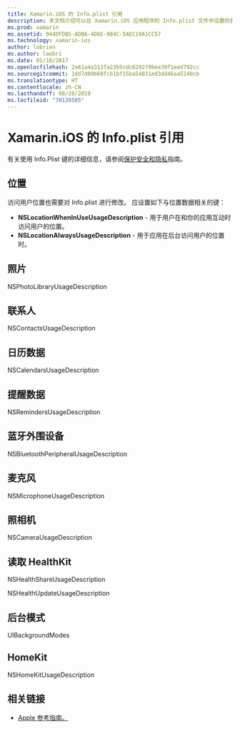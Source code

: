 ```yaml
---
title: Xamarin.iOS 的 Info.plist 引用
description: 本文档介绍可以在 Xamarin.iOS 应用程序的 Info.plist 文件中设置的各种键/值对。 应用执行特定任务（例如访问位置、照片、麦克风或照相机）时，这些键是必需的。
ms.prod: xamarin
ms.assetid: 944DFDB5-ADBA-4D6E-984C-5AEC19A1CC57
ms.technology: xamarin-ios
author: lobrien
ms.author: laobri
ms.date: 01/18/2017
ms.openlocfilehash: 2a61a4a313fa23b5cdc629279bee39f1eed792cc
ms.sourcegitcommit: 1dd7d09b60fcb1bf15ba54831ed3dd46aa5240cb
ms.translationtype: HT
ms.contentlocale: zh-CN
ms.lasthandoff: 08/28/2019
ms.locfileid: "70120505"
---
```

# <a name="infoplist-reference-for-xamarinios"></a>Xamarin.iOS 的 Info.plist 引用

有关使用 Info.Plist 键的详细信息，请参阅[保护安全和隐私](~/ios/app-fundamentals/security-privacy.md)指南。 

## <a name="location"></a>位置 

访问用户位置也需要对 Info.plist 进行修改。 应设置如下与位置数据相关的键： 

- **NSLocationWhenInUseUsageDescription** - 用于用户在和你的应用互动时访问用户的位置。 
- **NSLocationAlwaysUsageDescription** - 用于应用在后台访问用户的位置时。

## <a name="photos"></a>照片 

NSPhotoLibraryUsageDescription  

## <a name="contacts"></a>联系人 

NSContactsUsageDescription 

## <a name="calendar-data"></a>日历数据 
    
NSCalendarsUsageDescription 

## <a name="reminder-data"></a>提醒数据 
    
NSRemindersUsageDescription 

## <a name="bluetooth-peripherals"></a>蓝牙外围设备 
    
NSBluetoothPeripheralUsageDescription 

## <a name="microphone"></a>麦克风 

NSMicrophoneUsageDescription 

## <a name="camera"></a>照相机 
    
NSCameraUsageDescription 

## <a name="reading-healthkit"></a>读取 HealthKit  

NSHealthShareUsageDescription 

NSHealthUpdateUsageDescription 

## <a name="background-modes"></a>后台模式 
    
UIBackgroundModes 

## <a name="homekit"></a>HomeKit 

NSHomeKitUsageDescription 


## <a name="related-links"></a>相关链接

- [Apple 参考指南。](https://developer.apple.com/library/content/documentation/General/Reference/InfoPlistKeyReference/Articles/iPhoneOSKeys.html#//apple_ref/doc/uid/TP40009252-SW10)
